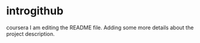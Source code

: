 
# introgithub
coursera
I am editing the README file. Adding some more details about the project description.
